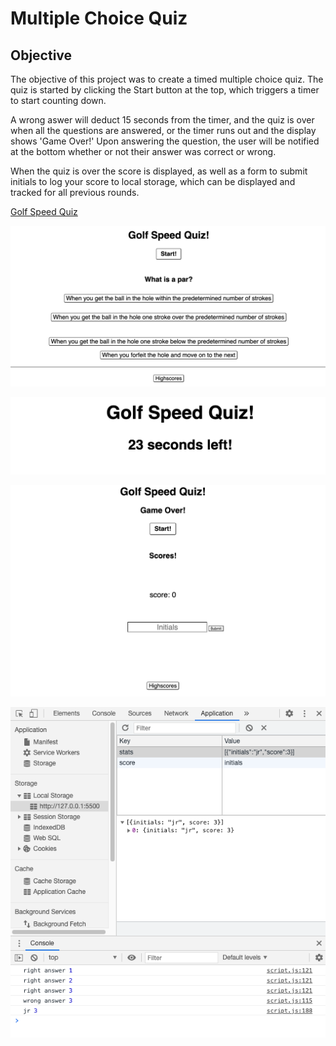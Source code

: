 # Multiple Choice Quiz

## Objective

The objective of this project was to create a timed multiple choice quiz. The quiz is started by clicking the Start button at the top, which triggers a timer to start counting down. 

A wrong aswer will deduct 15 seconds from the timer, and the quiz is over when all the questions are answered, or the timer runs out and the display shows 'Game Over!' Upon answering the question, the user will be notified at the bottom whether or not their answer was correct or wrong. 

When the quiz is over the score is displayed, as well as a form to submit initials to log your score to local storage, which can be displayed and tracked for all previous rounds. 

[Golf Speed Quiz](https://joyfullyx.github.io/code-quiz/)

![start screen](https://raw.githubusercontent.com/joyfullyx/code-quiz/main/images/start-screen.png)

![timer](https://raw.githubusercontent.com/joyfullyx/code-quiz/main/images/timer.png)

![results screen](https://raw.githubusercontent.com/joyfullyx/code-quiz/main/images/final-screen.png)

![console/local-storage](https://raw.githubusercontent.com/joyfullyx/code-quiz/main/images/console.png)